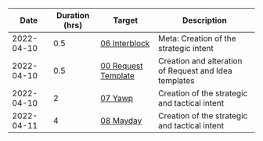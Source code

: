 | Date       | Duration (hrs) | Target                                          | Description                            |
| ---------- | -------------- | ----------------------------------------------- | -------------------------------------- |
| 2022-04-10 | 0.5            | [06 Interblock](../../Requests/06%20Interblock.md) | Meta: Creation of the strategic intent |
| 2022-04-10 | 0.5 | [00 Request Template](../../Requests/00%20Request%20Template.md) | Creation and alteration of Request and Idea templates|
| 2022-04-10 | 2 | [07 Yawp](../../Requests/07%20yawp.md) | Creation of the strategic and tactical intent |
| 2022-04-11 | 4            | [08 Mayday](../../Requests/08%20mayday.md) | Creation of the strategic and tactical intent |
